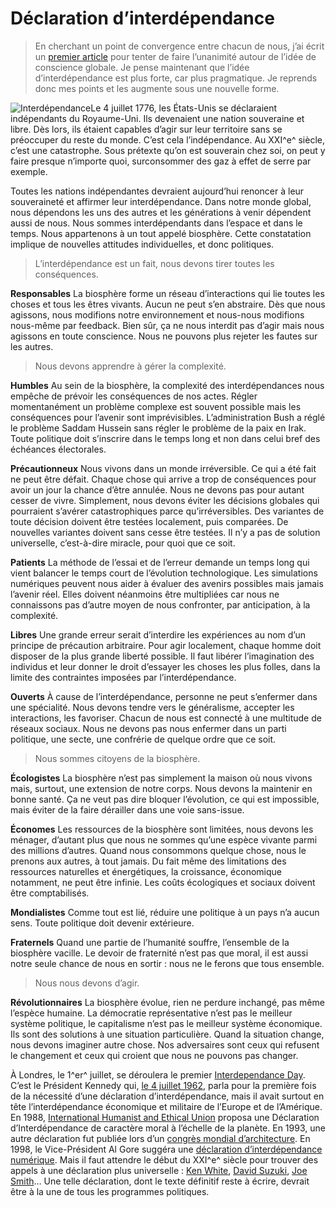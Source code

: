 # Déclaration d’interdépendance

> En cherchant un point de convergence entre chacun de nous, j’ai écrit un [premier article](https://tcrouzet.com/2006/06/23/sommes-nous-daccord-sur-un-truc/) pour tenter de faire l’unanimité autour de l’idée de conscience globale. Je pense maintenant que l’idée d’interdépendance est plus forte, car plus pragmatique. Je reprends donc mes points et les augmente sous une nouvelle forme.

![Interdépendance](https://tcrouzet.com/images_tc/interdep2.gif)Le 4 juillet 1776, les États-Unis se déclaraient indépendants du Royaume-Uni. Ils devenaient une nation souveraine et libre. Dès lors, ils étaient capables d’agir sur leur territoire sans se préoccuper du reste du monde. C’est cela l’indépendance. Au XXI^e^ siècle, c’est une catastrophe. Sous prétexte qu’on est souverain chez soi, on peut y faire presque n’importe quoi, surconsommer des gaz à effet de serre par exemple.

Toutes les nations indépendantes devraient aujourd’hui renoncer à leur souveraineté et affirmer leur interdépendance. Dans notre monde global, nous dépendons les uns des autres et les générations à venir dépendent aussi de nous. Nous sommes interdépendants dans l’espace et dans le temps. Nous appartenons à un tout appelé biosphère. Cette constatation implique de nouvelles attitudes individuelles, et donc politiques.

> L’interdépendance est un fait, nous devons tirer toutes les conséquences.

**Responsables** La biosphère forme un réseau d’interactions qui lie toutes les choses et tous les êtres vivants. Aucun ne peut s’en abstraire. Dès que nous agissons, nous modifions notre environnement et nous-nous modifions nous-même par feedback. Bien sûr, ça ne nous interdit pas d’agir mais nous agissons en toute conscience. Nous ne pouvons plus rejeter les fautes sur les autres.

> Nous devons apprendre à gérer la complexité.

**Humbles** Au sein de la biosphère, la complexité des interdépendances nous empêche de prévoir les conséquences de nos actes. Régler momentanément un problème complexe est souvent possible mais les conséquences pour l’avenir sont imprévisibles. L’administration Bush a réglé le problème Saddam Hussein sans régler le problème de la paix en Irak. Toute politique doit s’inscrire dans le temps long et non dans celui bref des échéances électorales.

**Précautionneux** Nous vivons dans un monde irréversible. Ce qui a été fait ne peut être défait. Chaque chose qui arrive a trop de conséquences pour avoir un jour la chance d’être annulée. Nous ne devons pas pour autant cesser de vivre. Simplement, nous devons éviter les décisions globales qui pourraient s’avérer catastrophiques parce qu’irréversibles. Des variantes de toute décision doivent être testées localement, puis comparées. De nouvelles variantes doivent sans cesse être testées. Il n’y a pas de solution universelle, c’est-à-dire miracle, pour quoi que ce soit.

**Patients** La méthode de l’essai et de l’erreur demande un temps long qui vient balancer le temps court de l’évolution technologique. Les simulations numériques peuvent nous aider à évaluer des avenirs possibles mais jamais l’avenir réel. Elles doivent néanmoins être multipliées car nous ne connaissons pas d’autre moyen de nous confronter, par anticipation, à la complexité.

**Libres** Une grande erreur serait d’interdire les expériences au nom d’un principe de précaution arbitraire. Pour agir localement, chaque homme doit disposer de la plus grande liberté possible. Il faut libérer l’imagination des individus et leur donner le droit d’essayer les choses les plus folles, dans la limite des contraintes imposées par l’interdépendance.

**Ouverts** À cause de l’interdépendance, personne ne peut s’enfermer dans une spécialité. Nous devons tendre vers le généralisme, accepter les interactions, les favoriser. Chacun de nous est connecté à une multitude de réseaux sociaux. Nous ne devons pas nous enfermer dans un parti politique, une secte, une confrérie de quelque ordre que ce soit.

> Nous sommes citoyens de la biosphère.

**Écologistes** La biosphère n’est pas simplement la maison où nous vivons mais, surtout, une extension de notre corps. Nous devons la maintenir en bonne santé. Ça ne veut pas dire bloquer l’évolution, ce qui est impossible, mais éviter de la faire dérailler dans une voie sans-issue.

**Économes** Les ressources de la biosphère sont limitées, nous devons les ménager, d’autant plus que nous ne sommes qu’une espèce vivante parmi des millions d’autres. Quand nous consommons quelque chose, nous le prenons aux autres, à tout jamais. Du fait même des limitations des ressources naturelles et énergétiques, la croissance, économique notamment, ne peut être infinie. Les coûts écologiques et sociaux doivent être comptabilisés.

**Mondialistes** Comme tout est lié, réduire une politique à un pays n’a aucun sens. Toute politique doit devenir extérieure.

**Fraternels** Quand une partie de l’humanité souffre, l’ensemble de la biosphère vacille. Le devoir de fraternité n’est pas que moral, il est aussi notre seule chance de nous en sortir : nous ne le ferons que tous ensemble.

> Nous nous devons d’agir.

**Révolutionnaires** La biosphère évolue, rien ne perdure inchangé, pas même l’espèce humaine. La démocratie représentative n’est pas le meilleur système politique, le capitalisme n’est pas le meilleur système économique. Ils sont des solutions à une situation particulière. Quand la situation change, nous devons imaginer autre chose. Nos adversaires sont ceux qui refusent le changement et ceux qui croient que nous ne pouvons pas changer.

À Londres, le 1^er^ juillet, se déroulera le premier [Interdependance Day](http://www.interdependenceday.co.uk/). C’est le Président Kennedy qui, [le 4 juillet 1962](http://www.cs.umb.edu/~rwhealan/jfk/jfk-independencehall-1962.html), parla pour la première fois de la nécessité d’une déclaration d’interdépendance, mais il avait surtout en tête l’interdépendance économique et militaire de l’Europe et de l’Amérique. En 1988, [International Humanist and Ethical Union](http://librepenseefrance.ouvaton.org/iheu/iheu.html) proposa une Déclaration d’Interdépendance de caractère moral à l’échelle de la planète. En 1993, une autre déclaration fut publiée lors d’un [congrès mondial d’architecture](http://www.uia-architectes.org/texte/france/1aaf1.html). En 1998, le Vice-Président Al Gore suggéra une [déclaration d’interdépendance numérique](http://www.itu.int/newsarchive/press/PP98/Documents/Statement_Gore-fr.html). Mais il faut attendre le début du XXI^e^ siècle pour trouver des appels à une déclaration plus universelle : [Ken White](http://www.chaordic.org/speeches_mature_democracy.html), [David Suzuki](http://www.davidsuzuki.org/About_us/French_Declaration.asp), [Joe Smith](http://www.opendemocracy.net/democracy-vision_reflections/interdependence_3658.jsp)… Une telle déclaration, dont le texte définitif reste à écrire, devrait être à la une de tous les programmes politiques.